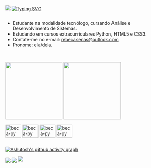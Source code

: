 <div>
  <img widht=100% src="https://capsule-render.vercel.app/api?type=venom&height=169&color=dda74b&text=Olá!%20Sou%20a%20Rebeca%20Sena&reversal=false&fontColor=df4b66&fontSize=40&fontAlignY=50&descAlign=60">
  <a href="https://git.io/typing-svg"><img src="https://readme-typing-svg.demolab.com?font=arial&weight=200&color=F5C275&vCenter=true&random=false&width=500&lines=Estou+buscando+est%C3%A1gio+na+%C3%A1rea+de+tech." alt="Typing SVG"/></a>
</div>

##

- Estudante na modalidade tecnólogo, cursando Análise e Desenvolvimento de Sistemas.
- Estudando em cursos extracurriculares Python, HTML5 e CSS3.
- Contate-me no e-mail: rebecasenas@outlook.com
- Pronome: ela/dela.
##
<br>
<div style="display: inline-block;>
  
<!-- Contador star, commits etc. -->
  <a href="https://github.com/Rebecasenas">
    <img align="center" height="180em" src="https://github-readme-stats.vercel.app/api?username=rebecasenas&hide=contribs&show_icons=true&theme=onedark&include_all_commits-true&count_private-true"/>
<!-- Linguagens mais usadas-->
    <img align="center" height="180em" src="https://github-readme-stats.vercel.app/api/top-langs/?username=rebecasenas&theme=onedark"/>
  </a>
  
</div>
<div style="display: inline-block;"><br>
  <img align="center" alt="beca-py" height="40" width="50"  src="https://cdn.jsdelivr.net/gh/devicons/devicon@latest/icons/python/python-original.svg" />
  <img align="center" alt="beca-py" height="40" width="50" src="https://cdn.jsdelivr.net/gh/devicons/devicon@latest/icons/css3/css3-original.svg" />
  <img align="center" alt="beca-py" height="40" width="50" src="https://cdn.jsdelivr.net/gh/devicons/devicon@latest/icons/html5/html5-original.svg" />
  <img align="center" alt="beca-py" height="40" width="50" src="https://cdn.jsdelivr.net/gh/devicons/devicon@latest/icons/javascript/javascript-original.svg" />
</div>

##
<!-- Gráfico-->
[![Ashutosh's github activity graph](https://github-readme-activity-graph.vercel.app/graph?username=rebecasenas&bg_color=0d1117&color=ddb141&line=dca74c&point=ea5757&area=true&hide_border=true)](https://github.com/ashutosh00710/github-readme-activity-graph)
<div>

<div style="display: inline-block;">
  <a href="https://www.instagram.com/red_becka/" target="_blank">
  <img align="center" src="https://img.shields.io/badge/Instagram-E4405F?style=for-the-badge&logo=instagram&logoColor=white" >
</a>
  <a href="https://www.linkedin.com/in/rebeca-sena-dos-santos-aa9365314/" target="_blank">
  <img align="center" src="https://img.shields.io/badge/LinkedIn-0077B5?style=for-the-badge&logo=linkedin&logoColor=white" >
</a>
</div>

  <img widht=100% src="https://capsule-render.vercel.app/api?type=waving&height=169&color=dda74b&reversal=true&fontColor=df4b66&fontSize=40&fontAlignY=50&descAlign=60&section=footer">
</div>

